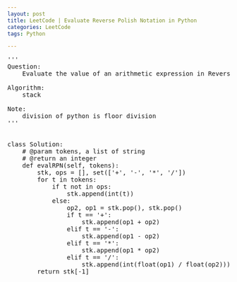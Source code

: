 ```yaml
---
layout: post
title: LeetCode | Evaluate Reverse Polish Notation in Python
categories: LeetCode
tags: Python

---
```

<!-- import js for mathjax -->
<script src="http://cdn.mathjax.org/mathjax/latest/MathJax.js?config=default"></script>

<script type="text/x-mathjax-config">
MathJax.Hub.Config({
jax: ["input/TeX","output/HTML-CSS"],
tex2jax: {inlineMath: [['$','$'], ['\\(','\\)']]},
extensions: ["tex2jax.js","MathMenu.js","MathZoom.js"],
TeX: { equationNumbers: { autoNumber: "AMS" }, extensions: ["AMSmath.js", "AMSsymbols.js","noErrors.js","noUndefined.js"]}
});
</script>

<script type="text/javascript"
    src="http://cdn.mathjax.org/mathjax/latest/MathJax.js?config=TeX-AMS_HTML">
</script>

<pre>
'''
Question:
    Evaluate the value of an arithmetic expression in Reverse Polish Notation. Valid operators are +, -, *, /. Each operand may be an integer or another expression.

Algorithm:
    stack

Note:
    division of python is floor division
'''


class Solution:
    # @param tokens, a list of string
    # @return an integer
    def evalRPN(self, tokens):
        stk, ops = [], set(['+', '-', '*', '/'])
        for t in tokens:
            if t not in ops:
                stk.append(int(t))
            else:
                op2, op1 = stk.pop(), stk.pop()
                if t == '+':
                    stk.append(op1 + op2)
                elif t == '-':
                    stk.append(op1 - op2)
                elif t == '*':
                    stk.append(op1 * op2)
                elif t == '/':
                    stk.append(int(float(op1) / float(op2)))
        return stk[-1]
</pre>
